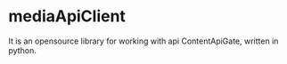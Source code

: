 # mediaApiClient
It is an opensource library for working with api ContentApiGate, written in python.
